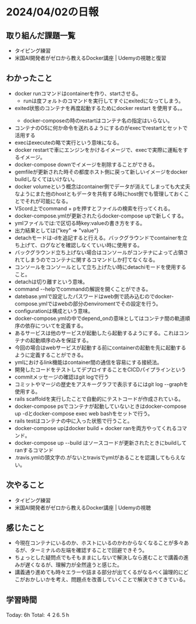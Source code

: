 # 2024/04/02の日報
## 取り組んだ課題一覧
* タイピング練習
* 米国AI開発者がゼロから教えるDocker講座 | Udemyの視聴と復習
## わかったこと
* docker runコマンドはcontainerを作り、startさせる。
  *  runは度フォルトのコマンドを実行してすぐにexitedになってしまう。 
* exited状態のコンテナを再度起動するためにdocker restart <container>を使用する。。
  *  docker-composeの時のrestartはコンテナ名の指定はいらない。
*  コンテナのOSに何か命令を送れるようにするのがexecでrestartとセットで活用する
  *  execはexecuteの略で実行という意味になる。
  *  docker restartで車にエンジンをかけるイメージで、execで実際に運転をするイメージ。
*  docker-compose downでイメージを削除することができる。
*  gemfileが更新された時その都度ホスト側に戻って新しいイメージをdocker buildしなくてはいけない。
*  docker volumeという概念はcontainer側でデータが消えてしまっても大丈夫なようにまた他のhostともデータを共有する時にhost側でも管理しておくことでそれが可能になる。
*  VScord上でcommand + pを押すとファイルの検索を行ってくれる。
*  docker-compose.ymlが更新されたらdocker-compose upで新しくする。
*  ymlファイルでは:で区切る時key:valueの書き方をする。
 * 出力結果としては{"key" => "value"}
* detachモードは-dを追記すると行える。バックグラウンドでcontainerを立ち上げて、ログなどを確認しなくていい時に使用する。
 * バックグラウンド立ち上げない場合はコンソールがコンテナによって占領されてしまうのでコンテナに関するコマンドしか打てなくなる。
 * コンソールをコンソールとして立ち上げたい時にdetachiモードを使用すること。 
 *  detachは切り離すという意味。
*  command --helpでcommandの解説を開くことができる。
*  datebase.ymlで設定したパスワードはweb側で読み込むのでdocker-compose.ymlではwebの部分のenviromentでその設定を行う。
*  configurationは構成という意味。
*  docker-compose.ymlの中でdepend_onの意味としてはコンテナ間の軌道順序の依存についてを定義する。
 * あるサービスは他のサービスが起動したら起動するようにする。これはコンテナの起動順序のみを保証する。
 * 今回の場合はwebサービスが起動する前にcontainerの起動を先に起動するように定義することができる。
*  ymlにおけるlink機能はcontainer間の通信を容易にする接続法。
*  開発したコードをテストしてデプロイすることをCICDパイプラインという
*  commitメッセージの確認はgit logで行う
 * コミットやマージの歴史をアスキーグラフで表示するにはgit log --graphを使用する。
* rails scaffoldを実行したことで自動的にテストコードが作成されている。
* docker-compose psでコンテナが起動していないときはdocker-compose up -dとdocker-compose exec web bashをセットで行う。
* rails testはコンテナの中に入った状態で行うこと。
* docker-compose upはdocker build + docker ranを両方やってくれるコマンド。
* docker-compose up --build はソースコードが更新されたときにbuildしてranするコマンド
* .travis.ymlの頭文字の.がないとtravisでymlがあることを認識してもらえない。
## 次やること
* タイピング練習
* 米国AI開発者がゼロから教えるDocker講座 | Udemyの視聴
## 感じたこと
* 今現在コンテナにいるのか、ホストにいるのかわからなくなることが多々あるが、ターミナルの左端を確認することで回避できそう。
* ちょっとした疑問点でもそもままにしないで解決しなら進むことで講義の進みが遅くなるが、理解力が全然違うと感じた。
* 講義通り進めても時々エラーや詰まる部分が出てくるがなるべく論理的にどこがおかしいかを考え、問題点を改善していくことで解決できてきている。
  
##  学習時間
Today: 6h
Total: ４２6.５h
